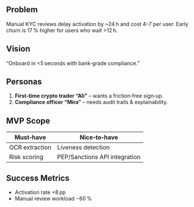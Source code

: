 ## Problem
Manual KYC reviews delay activation by ~24 h and cost $4–$7 per user. Early churn is 17 % higher for users who wait >12 h.

## Vision
“Onboard in <5 seconds with bank‑grade compliance.”

## Personas
1. **First‑time crypto trader “Ali”** – wants a friction‑free sign‑up.
2. **Compliance officer “Mira”** – needs audit trails & explainability.

## MVP Scope
| Must‑have | Nice‑to‑have |
|-----------|--------------|
| OCR extraction | Liveness detection |
| Risk scoring | PEP/Sanctions API integration |

## Success Metrics
- Activation rate +8 pp
- Manual review workload −60 %

